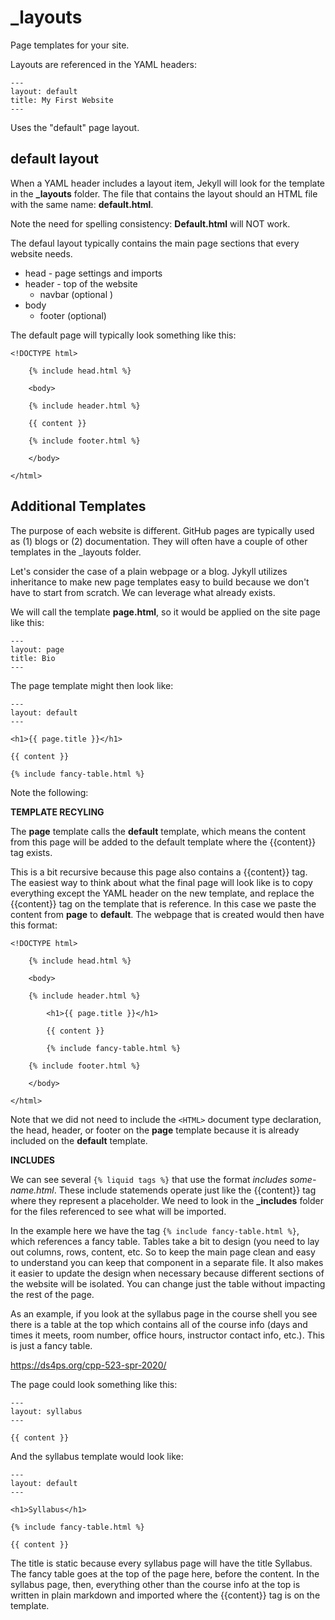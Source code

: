 # _layouts

Page templates for your site. 

Layouts are referenced in the YAML headers:

````
---
layout: default
title: My First Website
---
````

Uses the "default" page layout. 

## default layout

When a YAML header includes a layout item, Jekyll will look for the template in the **_layouts** folder. The file that contains the layout should an HTML file with the same name:  **default.html**.

Note the need for spelling consistency: **Default.html** will NOT work. 

The defaul layout typically contains the main page sections that every website needs. 

* head - page settings and imports 
* header - top of the website 
  - navbar (optional )
* body 
  - footer (optional) 
  
The default page will typically look something like this: 

```
<!DOCTYPE html>

    {% include head.html %}

    <body>

    {% include header.html %}

    {{ content }}

    {% include footer.html %}

    </body>

</html>
```


## Additional Templates

The purpose of each website is different. GitHub pages are typically used as (1) blogs or (2) documentation. They will often have a couple of other templates in the _layouts folder. 

Let's consider the case of a plain webpage or a blog. Jykyll utilizes inheritance to make new page templates easy to build because we don't have to start from scratch. We can leverage what already exists.

We will call the template **page.html**, so it would be applied on the site page like this:

```
---
layout: page
title: Bio
---
````

The page template might then look like:

````
---
layout: default
---

<h1>{{ page.title }}</h1>

{{ content }}

{% include fancy-table.html %}

````

Note the following: 

**TEMPLATE RECYLING**

The **page** template calls the **default** template, which means the content from this page will be added to the default template where the {{content}} tag exists. 

This is a bit recursive because this page also contains a {{content}} tag. The easiest way to think about what the final page will look like is to copy everything except the YAML header on the new template, and replace the {{content}} tag on the template that is reference. In this case we paste the content from **page** to **default**. The webpage that is created would then have this format:


```
<!DOCTYPE html>

    {% include head.html %}

    <body>

    {% include header.html %}

        <h1>{{ page.title }}</h1>

        {{ content }}

        {% include fancy-table.html %}

    {% include footer.html %}

    </body>

</html>
```

Note that we did not need to include the `<HTML>` document type declaration, the head, header, or footer on the **page** template because it is already included on the **default** template. 

**INCLUDES**

We can see several `{% liquid tags %}` that use the format *includes some-name.html*. These include statemends operate just like the {{content}} tag where they represent a placeholder. We need to look in the **_includes** folder for the files referenced to see what will be imported. 

In the example here we have the tag `{% include fancy-table.html %}`, which references a fancy table. Tables take a bit to design (you need to lay out columns, rows, content, etc. So to keep the main page clean and easy to understand you can keep that component in a separate file. It also makes it easier to update the design when necessary because different sections of the website will be isolated. You can change just the table without impacting the rest of the page. 

As an example, if you look at the syllabus page in the course shell you see there is a table at the top which contains all of the course info (days and times it meets, room number, office hours, instructor contact info, etc.). This is just a fancy table.

https://ds4ps.org/cpp-523-spr-2020/

The page could look something like this: 

````
---
layout: syllabus
---

{{ content }}

````
And the syllabus template would look like: 

````
---
layout: default
---

<h1>Syllabus</h1>

{% include fancy-table.html %}

{{ content }}

````

The title is static because every syllabus page will have the title Syllabus. The fancy table goes at the top of the page here, before the content. In the syllabus page, then, everything other than the course info at the top is written in plain markdown and imported where the {{content}} tag is on the template. 

